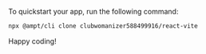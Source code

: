To quickstart your app, run the following command: 

```bash
npx @ampt/cli clone clubwomanizer588499916/react-vite
```

Happy coding!